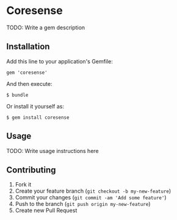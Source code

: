 # Coresense

TODO: Write a gem description

## Installation

Add this line to your application's Gemfile:

    gem 'coresense'

And then execute:

    $ bundle

Or install it yourself as:

    $ gem install coresense

## Usage

TODO: Write usage instructions here

## Contributing

1. Fork it
2. Create your feature branch (`git checkout -b my-new-feature`)
3. Commit your changes (`git commit -am 'Add some feature'`)
4. Push to the branch (`git push origin my-new-feature`)
5. Create new Pull Request
